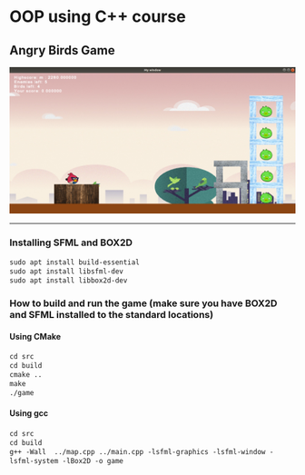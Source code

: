 # OOP using C++ course
## Angry Birds Game
<p align="center"> 
<img src="https://github.com/wessamKoraim/University-Projects/blob/master/Masters/Object%20Oriented%20Programming%20with%20C%2B%2B/angry%20birds%20game/src/Images/level_1.png" width="700px">
</p>

---
### Installing SFML and BOX2D
```
sudo apt install build-essential
sudo apt install libsfml-dev
sudo apt install libbox2d-dev
```
### How to build and run the game (make sure you have BOX2D and SFML installed to the standard locations)

#### Using CMake
```
cd src
cd build  
cmake ..  
make  
./game
```
#### Using gcc
```
cd src
cd build
g++ -Wall  ../map.cpp ../main.cpp -lsfml-graphics -lsfml-window -lsfml-system -lBox2D -o game
```